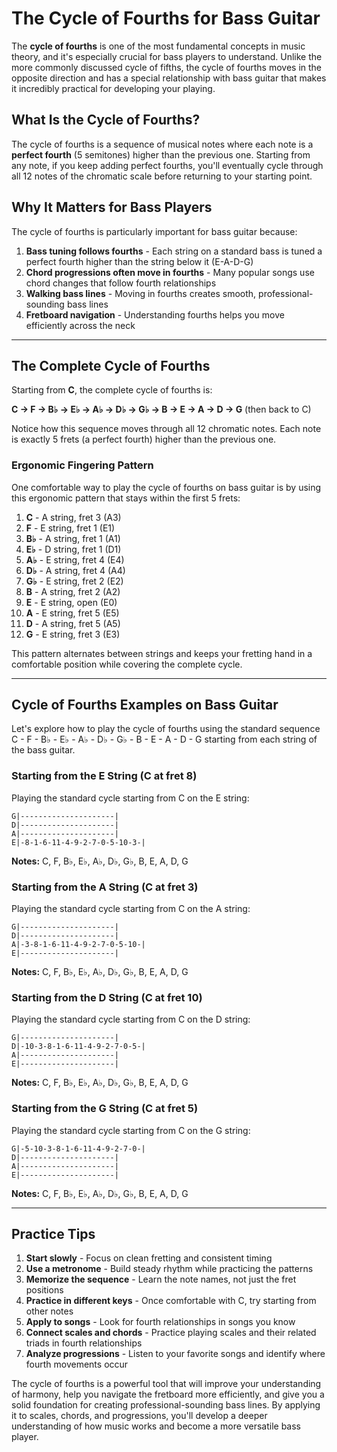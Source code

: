# The Cycle of Fourths for Bass Guitar

The **cycle of fourths** is one of the most fundamental concepts in music theory, and it's especially crucial for bass players to understand. Unlike the more commonly discussed cycle of fifths, the cycle of fourths moves in the opposite direction and has a special relationship with bass guitar that makes it incredibly practical for developing your playing.

## What Is the Cycle of Fourths?

The cycle of fourths is a sequence of musical notes where each note is a **perfect fourth** (5 semitones) higher than the previous one. Starting from any note, if you keep adding perfect fourths, you'll eventually cycle through all 12 notes of the chromatic scale before returning to your starting point.

## Why It Matters for Bass Players

The cycle of fourths is particularly important for bass guitar because:

1. **Bass tuning follows fourths** - Each string on a standard bass is tuned a perfect fourth higher than the string below it (E-A-D-G)
2. **Chord progressions often move in fourths** - Many popular songs use chord changes that follow fourth relationships
3. **Walking bass lines** - Moving in fourths creates smooth, professional-sounding bass lines
4. **Fretboard navigation** - Understanding fourths helps you move efficiently across the neck

---

## The Complete Cycle of Fourths

Starting from **C**, the complete cycle of fourths is:

**C → F → B♭ → E♭ → A♭ → D♭ → G♭ → B → E → A → D → G** (then back to C)

Notice how this sequence moves through all 12 chromatic notes. Each note is exactly 5 frets (a perfect fourth) higher than the previous one.

### Ergonomic Fingering Pattern

One comfortable way to play the cycle of fourths on bass guitar is by using this ergonomic pattern that stays within the first 5 frets:

1. **C** - A string, fret 3 (A3)
2. **F** - E string, fret 1 (E1)
3. **B♭** - A string, fret 1 (A1)
4. **E♭** - D string, fret 1 (D1)
5. **A♭** - E string, fret 4 (E4)
6. **D♭** - A string, fret 4 (A4)
7. **G♭** - E string, fret 2 (E2)
8. **B** - A string, fret 2 (A2)
9. **E** - E string, open (E0)
10. **A** - E string, fret 5 (E5)
11. **D** - A string, fret 5 (A5)
12. **G** - E string, fret 3 (E3)

This pattern alternates between strings and keeps your fretting hand in a comfortable position while covering the complete cycle.

---

## Cycle of Fourths Examples on Bass Guitar

Let's explore how to play the cycle of fourths using the standard sequence C - F - B♭ - E♭ - A♭ - D♭ - G♭ - B - E - A - D - G starting from each string of the bass guitar.

### Starting from the E String (C at fret 8)

Playing the standard cycle starting from C on the E string:

```tab
G|---------------------|
D|---------------------|
A|---------------------|
E|-8-1-6-11-4-9-2-7-0-5-10-3-|
```

**Notes:** C, F, B♭, E♭, A♭, D♭, G♭, B, E, A, D, G

### Starting from the A String (C at fret 3)

Playing the standard cycle starting from C on the A string:

```tab
G|---------------------|
D|---------------------|
A|-3-8-1-6-11-4-9-2-7-0-5-10-|
E|---------------------|
```

**Notes:** C, F, B♭, E♭, A♭, D♭, G♭, B, E, A, D, G

### Starting from the D String (C at fret 10)

Playing the standard cycle starting from C on the D string:

```tab
G|---------------------|
D|-10-3-8-1-6-11-4-9-2-7-0-5-|
A|---------------------|
E|---------------------|
```

**Notes:** C, F, B♭, E♭, A♭, D♭, G♭, B, E, A, D, G

### Starting from the G String (C at fret 5)

Playing the standard cycle starting from C on the G string:

```tab
G|-5-10-3-8-1-6-11-4-9-2-7-0-|
D|---------------------|
A|---------------------|
E|---------------------|
```

**Notes:** C, F, B♭, E♭, A♭, D♭, G♭, B, E, A, D, G

---

## Practice Tips

1. **Start slowly** - Focus on clean fretting and consistent timing
2. **Use a metronome** - Build steady rhythm while practicing the patterns
3. **Memorize the sequence** - Learn the note names, not just the fret positions
4. **Practice in different keys** - Once comfortable with C, try starting from other notes
5. **Apply to songs** - Look for fourth relationships in songs you know
6. **Connect scales and chords** - Practice playing scales and their related triads in fourth relationships
7. **Analyze progressions** - Listen to your favorite songs and identify where fourth movements occur

The cycle of fourths is a powerful tool that will improve your understanding of harmony, help you navigate the fretboard more efficiently, and give you a solid foundation for creating professional-sounding bass lines. By applying it to scales, chords, and progressions, you'll develop a deeper understanding of how music works and become a more versatile bass player.